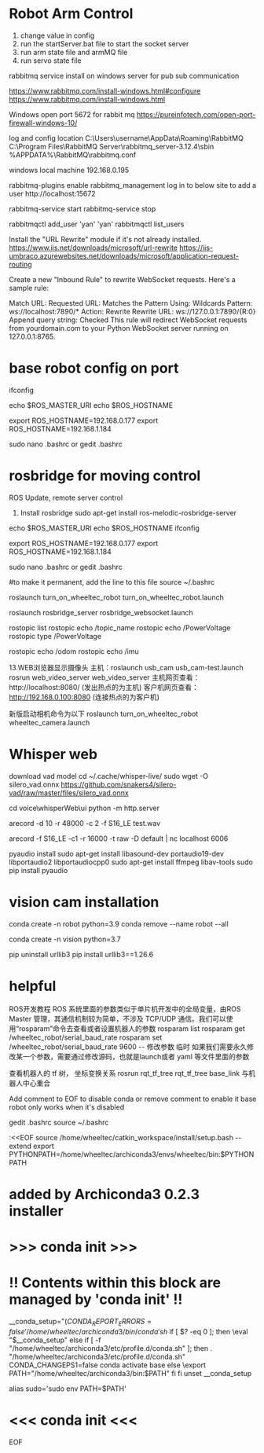 # Robot Arm Control

1. change value in config
2. run the startServer.bat file to start the socket server
3. run arm state file and armMQ file
4. run servo state file


rabbitmq service install on windows server for pub sub communication

https://www.rabbitmq.com/install-windows.html#configure
https://www.rabbitmq.com/install-windows.html

Windows open port 5672 for rabbit mq 
https://pureinfotech.com/open-port-firewall-windows-10/

log and config location
C:\Users\username\AppData\Roaming\RabbitMQ
C:\Program Files\RabbitMQ Server\rabbitmq_server-3.12.4\sbin
%APPDATA%\RabbitMQ\rabbitmq.conf

windows local machine 192.168.0.195

rabbitmq-plugins enable rabbitmq_management
log in to below site to add a user 
http://localhost:15672

rabbitmq-service start
rabbitmq-service stop


rabbitmqctl add_user 'yan' 'yan'
rabbitmqctl list_users

Install the "URL Rewrite" module if it's not already installed.
https://www.iis.net/downloads/microsoft/url-rewrite
https://iis-umbraco.azurewebsites.net/downloads/microsoft/application-request-routing

Create a new "Inbound Rule" to rewrite WebSocket requests. Here's a sample rule:

Match URL: Requested URL: Matches the Pattern
Using: Wildcards
Pattern: ws://localhost:7890/*
Action: Rewrite
Rewrite URL: ws://127.0.0.1:7890/{R:0}
Append query string: Checked
This rule will redirect WebSocket requests from yourdomain.com to your Python WebSocket server running on 127.0.0.1:8765.

# base robot config on port
ifconfig

echo $ROS_MASTER_URI
echo $ROS_HOSTNAME

export ROS_HOSTNAME=192.168.0.177
export ROS_HOSTNAME=192.168.1.184

sudo nano .bashrc
or
gedit .bashrc



# rosbridge for moving control

ROS Update, remote server control

1. Install rosbridge
sudo apt-get install ros-melodic-rosbridge-server

echo $ROS_MASTER_URI
echo $ROS_HOSTNAME
ifconfig

export ROS_HOSTNAME=192.168.0.177
export ROS_HOSTNAME=192.168.1.184

sudo nano .bashrc
or
gedit .bashrc


#to make it permanent, add the line to this file
source ~/.bashrc

roslaunch turn_on_wheeltec_robot turn_on_wheeltec_robot.launch

roslaunch rosbridge_server rosbridge_websocket.launch

rostopic list
rostopic echo /topic_name
rostopic echo /PowerVoltage
rostopic type /PowerVoltage

rostopic echo /odom
rostopic echo /imu

13.WEB浏览器显示摄像头
主机：roslaunch usb_cam usb_cam-test.launch
          rosrun web_video_server web_video_server
主机网页查看：http://localhost:8080/ (发出热点的为主机)
客户机网页查看：http://192.168.0.100:8080 (连接热点的为客户机)

新版启动相机命令为以下
roslaunch turn_on_wheeltec_robot wheeltec_camera.launch


# Whisper web
download vad model 
cd ~/.cache/whisper-live/
sudo wget -O silero_vad.onnx https://github.com/snakers4/silero-vad/raw/master/files/silero_vad.onnx


 cd voice\whisperWeb\ui
 python -m http.server


arecord -d 10 -r 48000 -c 2 -f S16_LE test.wav

arecord -f S16_LE -c1 -r 16000 -t raw -D default | nc localhost 6006

pyaudio install
sudo apt-get install libasound-dev portaudio19-dev libportaudio2 libportaudiocpp0
sudo apt-get install ffmpeg libav-tools
sudo pip install pyaudio


# vision cam installation 

conda create -n robot python=3.9
conda remove --name robot --all

conda create -n vision python=3.7

pip uninstall urllib3
pip install urllib3==1.26.6


# helpful
ROS开发教程
ROS 系统里面的参数类似于单片机开发中的全局变量，由ROS Master 管理，其通信机制较为简单，不涉及 TCP/UDP 通信。我们可以使用“rosparam”命令去查看或者设置机器人的参数
rosparam list 
rosparam get /wheeltec_robot/serial_baud_rate
rosparam set /wheeltec_robot/serial_baud_rate 9600 -- 修改参数 临时
如果我们需要永久修改某一个参数，需要通过修改源码，也就是launch或者 yaml 等文件里面的参数

查看机器人的 tf 树， 坐标变换关系
rosrun rqt_tf_tree rqt_tf_tree
base_link 与机器人中心重合




Add comment to EOF to disable conda or remove comment to enable it
base robot only works when it's disabled 

gedit .bashrc
source ~/.bashrc

:<<EOF
source /home/wheeltec/catkin_workspace/install/setup.bash --extend
export PYTHONPATH=/home/wheeltec/archiconda3/envs/wheeltec/bin:$PYTHONPATH
# added by Archiconda3 0.2.3 installer
# >>> conda init >>>
# !! Contents within this block are managed by 'conda init' !!
__conda_setup="$(CONDA_REPORT_ERRORS=false '/home/wheeltec/archiconda3/bin/conda' sh$
if [ $? -eq 0 ]; then
    \eval "$__conda_setup"
else
    if [ -f "/home/wheeltec/archiconda3/etc/profile.d/conda.sh" ]; then
        . "/home/wheeltec/archiconda3/etc/profile.d/conda.sh"
        CONDA_CHANGEPS1=false conda activate base
    else
        \export PATH="/home/wheeltec/archiconda3/bin:$PATH"
    fi
fi
unset __conda_setup

alias sudo='sudo env PATH=$PATH'
# <<< conda init <<<
EOF
